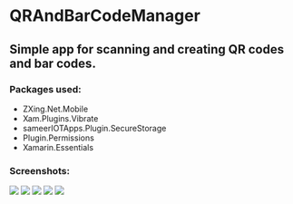 # QRAndBarCodeManager
 ## Simple app for scanning and creating QR codes and bar codes.

### Packages used:
- ZXing.Net.Mobile
- Xam.Plugins.Vibrate
- sameerIOTApps.Plugin.SecureStorage
- Plugin.Permissions
- Xamarin.Essentials
### Screenshots:
 ![](https://github.com/PhilipiMagalhaes/QRAndBarcodeManager/blob/master/Screenshots/Screenshot_2020-01-11-00-07-04-928_com.companyname.qrandbarcodemanager.jpg)
  ![](https://github.com/PhilipiMagalhaes/QRAndBarcodeManager/blob/master/Screenshots/Screenshot_2020-01-11-00-07-42-188_com.companyname.qrandbarcodemanager.jpg)
   ![]([https://github.com/PhilipiMagalhaes/QRAndBarcodeManager/blob/master/Screenshots/Screenshot_2020-01-11-00-08-30-165_com.companyname.qrandbarcodemanager.jpg)
    ![](https://github.com/PhilipiMagalhaes/QRAndBarcodeManager/blob/master/Screenshots/Screenshot_2020-01-11-00-12-25-738_com.companyname.qrandbarcodemanager.jpg)
     ![](https://github.com/PhilipiMagalhaes/QRAndBarcodeManager/blob/master/Screenshots/Screenshot_2020-01-11-00-12-29-413_com.companyname.qrandbarcodemanager.jpg)
